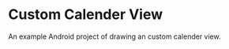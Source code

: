 Custom Calender View
===========

An example Android project of drawing an custom calender view.



